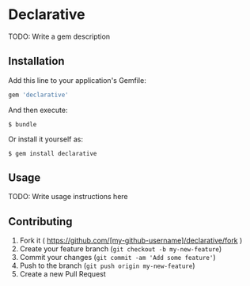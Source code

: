 # Declarative

TODO: Write a gem description

## Installation

Add this line to your application's Gemfile:

```ruby
gem 'declarative'
```

And then execute:

    $ bundle

Or install it yourself as:

    $ gem install declarative

## Usage

TODO: Write usage instructions here

## Contributing

1. Fork it ( https://github.com/[my-github-username]/declarative/fork )
2. Create your feature branch (`git checkout -b my-new-feature`)
3. Commit your changes (`git commit -am 'Add some feature'`)
4. Push to the branch (`git push origin my-new-feature`)
5. Create a new Pull Request
